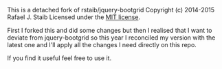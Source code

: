 This is a detached fork of rstaib/jquery-bootgrid
Copyright (c) 2014-2015 Rafael J. Staib Licensed under the [MIT license](https://github.com/rstaib/jquery-bootgrid/blob/master/LICENSE.txt).

First I forked this and did some changes but then I realised that I want to deviate from jquery-bootgrid so this year I reconciled my version with the latest one and I'll apply all the changes I need directly on this repo.

If you find it useful feel free to use it.
